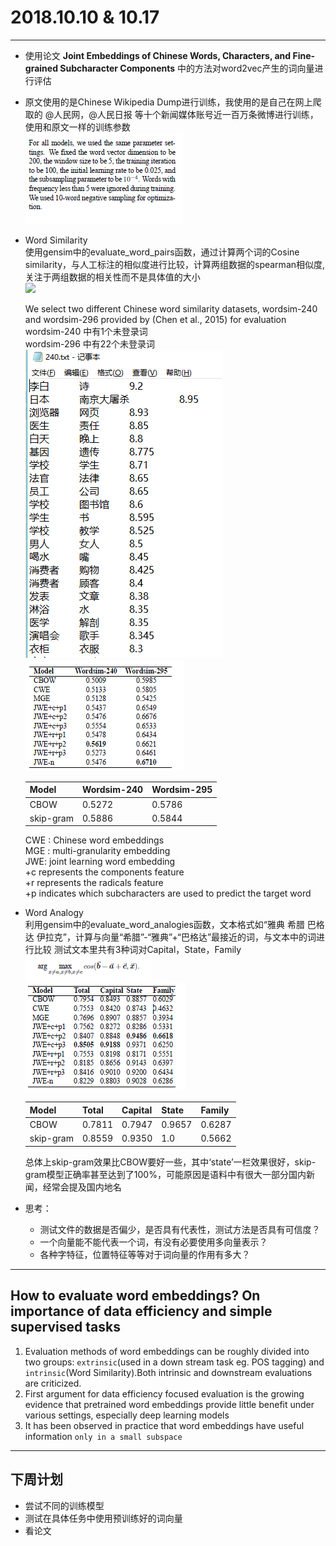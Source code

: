 # 2018.10.10 & 10.17

---

* 使用论文 **Joint Embeddings of Chinese Words, Characters, and Fine-grained Subcharacter Components** 中的方法对word2vec产生的词向量进行评估
* 原文使用的是Chinese Wikipedia Dump进行训练，我使用的是自己在网上爬取的 @人民网，@人民日报 等十个新闻媒体账号近一百万条微博进行训练，使用和原文一样的训练参数<br>
![](https://github.com/qiuxingfa/picture_/blob/master/2018.10/22eae216b2aeb09c8e0afb737ebd815.png)<br>
* Word Similarity <br>
    使用gensim中的evaluate_word_pairs函数，通过计算两个词的Cosine similarity，与人工标注的相似度进行比较，计算两组数据的spearman相似度,关注于两组数据的相关性而不是具体值的大小<br>
![](https://wikimedia.org/api/rest_v1/media/math/render/svg/b69578f3203ecf1b85b1a0929772b376ae07a3ce)

    We select two different Chinese word similarity datasets, wordsim-240 and wordsim-296 provided by (Chen et al., 2015) for evaluation<br>
    wordsim-240 中有1个未登录词<br>
    wordsim-296 中有22个未登录词<br>
![](https://github.com/qiuxingfa/picture_/blob/master/2018.10/8c0507aa8b094ba5227371fe1bf9e89.png)<br>
![](https://github.com/qiuxingfa/picture_/blob/master/2018.10/ca7491ef0770b7d9ad7ee3a910e313b.png)<br>

    |Model  |Wordsim-240    |Wordsim-295    |
    | ----   | -----  | ---- |
    |CBOW    |0.5272  |0.5786  |
    |skip-gram   |0.5886  |0.5844  |

    CWE : Chinese word embeddings<br>
    MGE : multi-granularity embedding<br>
    JWE: joint learning word embedding<br>
    +c represents the components feature<br>     +r represents the radicals feature<br> 
    +p indicates which subcharacters are used to predict the target word<br>
* Word Analogy<br>
    利用gensim中的evaluate_word_analogies函数，文本格式如“雅典 希腊 巴格达 伊拉克”，计算与向量“希腊”-“雅典”+“巴格达”最接近的词，与文本中的词进行比较
测试文本里共有3种词对Capital，State，Family<br>
![](https://github.com/qiuxingfa/picture_/blob/master/2018.10/b2cc582d58c7359a015bfc761490c3f.png)<br>
![](https://github.com/qiuxingfa/picture_/blob/master/2018.10/6a63291274d2989b6ea1c0be625cc26.png)<br>

    |Model  |Total  |Capital    |State  |Family |
    | ----   | -----  | ---- |  ----   | -----  |
    |CBOW    |0.7811  |0.7947  |0.9657  |0.6287  |
    |skip-gram   |0.8559  |0.9350 |1.0  |0.5662 |
    
    
    总体上skip-gram效果比CBOW要好一些，其中‘state’一栏效果很好，skip-gram模型正确率甚至达到了100%，可能原因是语料中有很大一部分国内新闻，经常会提及国内地名

* 思考：
    * 测试文件的数据是否偏少，是否具有代表性，测试方法是否具有可信度？
    * 一个向量能不能代表一个词，有没有必要使用多向量表示？
    * 各种字特征，位置特征等等对于词向量的作用有多大？



--------------------
## How to evaluate word embeddings? On importance of data efficiency and simple supervised tasks

1. Evaluation methods of word embeddings can be roughly divided into two groups: `extrinsic`(used in a down stream task eg. POS tagging) and `intrinsic`(Word Similarity).Both intrinsic and downstream evaluations are criticized.
2. First argument for data efficiency focused evaluation is the growing evidence that pretrained word embeddings provide little benefit under various settings, especially deep learning models
3. It has been observed in practice that word embeddings have useful information `only in a small subspace`

----------------------
## 下周计划
* 尝试不同的训练模型
* 测试在具体任务中使用预训练好的词向量
* 看论文
        
